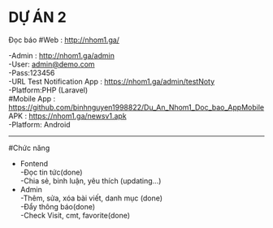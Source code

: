 # DỰ ÁN 2 <br>
Đọc báo
#Web : http://nhom1.ga/

-Admin : http://nhom1.ga/admin<br>
-User: admin@demo.com <br>
-Pass:123456<br>
-URL Test Notification App : https://nhom1.ga/admin/testNoty<br>
-Platform:PHP (Laravel)<br>
#Mobile
App : https://github.com/binhnguyen1998822/Du_An_Nhom1_Doc_bao_AppMobile<br>
APK : https://nhom1.ga/newsv1.apk<br>
-Platform: Android <br><hr>
#Chức năng<br>
- Fontend<br>
-Đọc tin tức(done)<br>
-Chia sẻ, binh luận, yêu thích (updating...)<br>
- Admin<br>
-Thêm, sửa, xóa bài viết, danh mục (done)<br>
-Đẩy thông báo(done)<br>
-Check Visit, cmt, favorite(done)<br>
